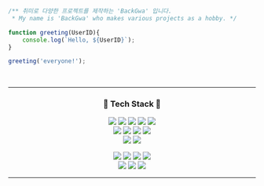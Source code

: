 
<br>
<p align="center">
    <!--<img src="image.png" width="700">-->
</p>
<br>

```javascript

/** 취미로 다양한 프로젝트를 제작하는 'BackGwa' 입니다.
 * My name is 'BackGwa' who makes various projects as a hobby. */

function greeting(UserID){
    console.log(`Hello, ${UserID}`);
}

greeting('everyone!');

```
<br>

---

### <p align="center">🔧 <b>Tech Stack</b> 🔧</p>

<p align="center">
<img src="https://img.shields.io/badge/clang-00599C?style=for-the-badge&logo=c&logoColor=white"> <img src="https://img.shields.io/badge/csharp-239120?style=for-the-badge&logo=csharp&logoColor=white"> <img src="https://img.shields.io/badge/python-3776AB?style=for-the-badge&logo=python&logoColor=white"> <img src="https://img.shields.io/badge/swift-F05138?style=for-the-badge&logo=swift&logoColor=white"> <img src="https://img.shields.io/badge/UE4-0E1128?style=for-the-badge&logo=unrealengine&logoColor=white"><br><img src="https://img.shields.io/badge/html5-E34F26?style=for-the-badge&logo=html5&logoColor=white"> <img src="https://img.shields.io/badge/css3-1572B6?style=for-the-badge&logo=css3&logoColor=white"> <img src="https://img.shields.io/badge/javascript-F7DF1E?style=for-the-badge&logo=javascript&logoColor=black"> <img src="https://img.shields.io/badge/php-777BB4?style=for-the-badge&logo=php&logoColor=white"><br><img src="https://img.shields.io/badge/git-F05032?style=for-the-badge&logo=git&logoColor=white"> <img src="https://img.shields.io/badge/github-181717?style=for-the-badge&logo=github&logoColor=white">
</p><p align="center"> <img src="https://img.shields.io/badge/vs2022-5C2D91?style=for-the-badge&logo=visualstudio&logoColor=white"> <img src="https://img.shields.io/badge/vsc-007ACC?style=for-the-badge&logo=visualstudiocode&logoColor=white"> <img src="https://img.shields.io/badge/xcode-147EFB?style=for-the-badge&logo=xcode&logoColor=white"> <img src="https://img.shields.io/badge/Arduino-00979D?style=for-the-badge&logo=arduino&logoColor=white"><br><img src="https://img.shields.io/badge/windows-0078D6?style=for-the-badge&logo=windows&logoColor=white"> <img src="https://img.shields.io/badge/macos-000000?style=for-the-badge&logo=apple&logoColor=white"> <img src="https://img.shields.io/badge/linux-FCC624?style=for-the-badge&logo=linux&logoColor=black">

---
<!--
### <p align="center">📖 <b>GitHub Stat</b> 📖</p>

<p align="center">
    <a><img align="center" src="https://github-readme-stats.vercel.app/api?username=backgwa&count_private=true&show_icons=true&theme=dracula"></a>
</p>

<br>

<p align="center">
    <a><img align="center" src="https://github-readme-stats.vercel.app/api/top-langs/?username=backgwa&layout=compact&theme=dracula"></a>
</p>

<br>

---
-->
<br>

